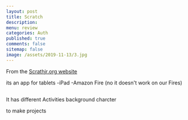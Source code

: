 ```yaml
---
layout: post
title: Scratch 
description: 
menu: review
categories: Auth 
published: true 
comments: false     
sitemap: false
image: /assets/2019-11-13/3.jpg
---
```


From the [Scrathjr.org website]()

its an app for tablets
-iPad
-Amazon Fire (no it doesn't work on our Fires)

##
It has different Activities
  background
   charcter

to make projects

  
